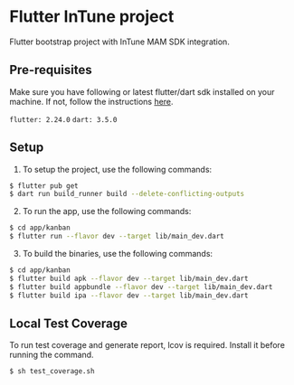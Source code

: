 # Flutter InTune project

Flutter bootstrap project with InTune MAM SDK integration.

## Pre-requisites
Make sure you have following or latest flutter/dart sdk installed on your machine. If not, follow the instructions [here](https://flutter.dev/docs/get-started/install).

`flutter: 2.24.0`
`dart: 3.5.0`

## Setup
1. To setup the project, use the following commands:
```sh
$ flutter pub get
$ dart run build_runner build --delete-conflicting-outputs
```

2. To run the app, use the following commands:
```sh
$ cd app/kanban
$ flutter run --flavor dev --target lib/main_dev.dart
```

3. To build the binaries, use the following commands:
```sh
$ cd app/kanban
$ flutter build apk --flavor dev --target lib/main_dev.dart
$ flutter build appbundle --flavor dev --target lib/main_dev.dart
$ flutter build ipa --flavor dev --target lib/main_dev.dart
```

## Local Test Coverage
To run test coverage and generate report, lcov is required. Install it before running the command.
```sh
$ sh test_coverage.sh
```
